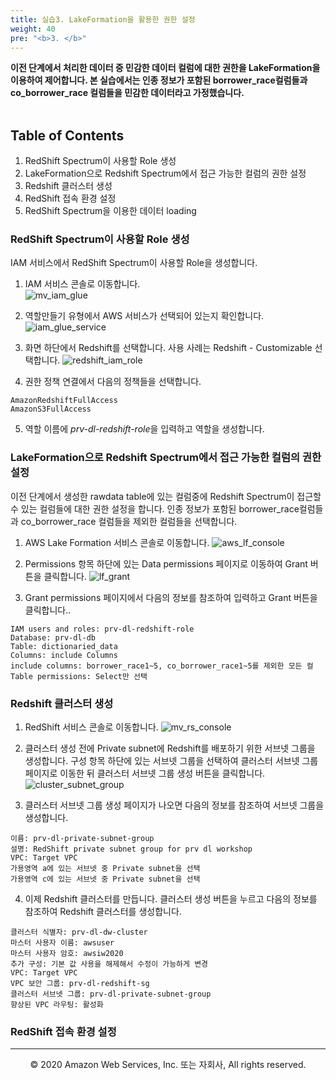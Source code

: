 ```yaml
---
title: 실습3. LakeFormation을 활용한 권한 설정
weight: 40
pre: "<b>3. </b>"
---
```


**이전 단계에서 처리한 데이터 중 민감한 데이터 컬럼에 대한 권한을 LakeFormation을 이용하여 제어합니다. 본 실습에서는 인종 정보가 포함된 borrower_race컬럼들과 co_borrower_race 컬럼들을 민감한 데이터라고 가정했습니다.** <br/><br/>

## Table of Contents

1. RedShift Spectrum이 사용할 Role 생성
2. LakeFormation으로 Redshift Spectrum에서 접근 가능한 컬럼의 권한 설정
3. Redshift 클러스터 생성
4. RedShift 접속 환경 설정
5. RedShift Spectrum을 이용한 데이터 loading

### RedShift Spectrum이 사용할 Role 생성
IAM 서비스에서 RedShift Spectrum이 사용할 Role을 생성합니다.

1. IAM 서비스 콘솔로 이동합니다.  
![mv_iam_glue](/prvdlworkshop/images/mv_iam_glue.png)

2. 역할만들기 유형에서 AWS 서비스가 선택되어 있는지 확인합니다.
![iam_glue_service](/prvdlworkshop/images/iam_glue_service.png)

3. 화면 하단에서 Redshift를 선택합니다. 사용 사례는 Redshift - Customizable 선택합니다.
![redshift_iam_role](/prvdlworkshop/images/redshift_iam_role.png)

4. 권한 정책 연결에서 다음의 정책들을 선택합니다.
```
AmazonRedshiftFullAccess
AmazonS3FullAccess
```

5. 역할 이름에 *prv-dl-redshift-role*을 입력하고 역할을 생성합니다.

### LakeFormation으로 Redshift Spectrum에서 접근 가능한 컬럼의 권한 설정
이전 단계에서 생성한 rawdata table에 있는 컬럼중에 Redshift Spectrum이 접근할 수 있는 컬럼들에 대한 권한 설정을 합니다.
인종 정보가 포함된 borrower_race컬럼들과 co_borrower_race 컬럼들을 제외한 컬럼들을 선택합니다.

1. AWS Lake Formation 서비스 콘솔로 이동합니다.
![aws_lf_console](/prvdlworkshop/images/aws_lf_console.png)

2. Permissions 항목 하단에 있는 Data permissions 페이지로 이동하여 Grant 버튼을 클릭합니다.
![lf_grant](/prvdlworkshop/images/lf_grant.png)

3. Grant permissions 페이지에서 다음의 정보를 참조하여 입력하고 Grant 버튼을 클릭합니다..
```
IAM users and roles: prv-dl-redshift-role
Database: prv-dl-db
Table: dictionaried_data
Columns: include Columns
include columns: borrower_race1~5, co_borrower_race1~5를 제외한 모든 컬
Table permissions: Select만 선택
```

### Redshift 클러스터 생성
1. RedShift 서비스 콘솔로 이동합니다.
![mv_rs_console](/prvdlworkshop/images/mv_rs_console.png)

2. 클러스터 생성 전에 Private subnet에 Redshift를 배포하기 위한 서브넷 그룹을 생성합니다.
구성 항목 하단에 있는 서브넷 그룹을 선택하여 클러스터 서브넷 그룹 페이지로 이동한 뒤 클러스터 서브넷 그룹 생성 버튼을 클릭합니다.
![cluster_subnet_group](/prvdlworkshop/images/cluster_subnet_group.png)

3. 클러스터 서브넷 그룹 생성 페이지가 나오면 다음의 정보를 참조하여 서브넷 그룹을 생성합니다.
```
이름: prv-dl-private-subnet-group
설명: RedShift private subnet group for prv dl workshop
VPC: Target VPC
가용영역 a에 있는 서브넷 중 Private subnet을 선택
가용영역 c에 있는 서브넷 중 Private subnet을 선택
```

4. 이제 Redshift 클러스터를 만듭니다. 클러스터 생성 버튼을 누르고 다음의 정보를 참조하여 Redshift 클러스터를 생성합니다.
```
클러스터 식별자: prv-dl-dw-cluster
마스터 사용자 이름: awsuser
마스터 사용자 암호: awsiw2020
추가 구성: 기본 값 사용을 해제해서 수정이 가능하게 변경
VPC: Target VPC
VPC 보안 그룹: prv-dl-redshift-sg
클러스터 서브넷 그룹: prv-dl-private-subnet-group
향상된 VPC 라우팅: 활성화
```

### RedShift 접속 환경 설정

---
<p align="center">
© 2020 Amazon Web Services, Inc. 또는 자회사, All rights reserved.
</p>
